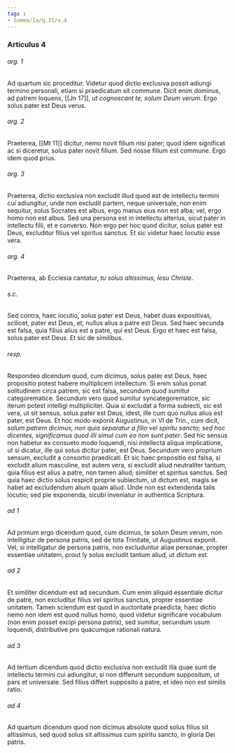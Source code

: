 ```yaml
---
tags : 
- Summa/Ia/q.31/a.4
---
```


### Articulus 4

###### arg. 1
Ad quartum sic proceditur. Videtur quod dictio exclusiva possit adiungi termino personali, etiam si praedicatum sit commune. Dicit enim dominus, ad patrem loquens, [[Jn 17]], *ut cognoscant te, solum Deum verum*. Ergo solus pater est Deus verus.

###### arg. 2
Praeterea, [[Mt 11]] dicitur, nemo novit filium nisi pater; quod idem significat ac si diceretur, solus pater novit filium. Sed nosse filium est commune. Ergo idem quod prius.

###### arg. 3
Praeterea, dictio exclusiva non excludit illud quod est de intellectu termini cui adiungitur, unde non excludit partem, neque universale, non enim sequitur, solus Socrates est albus, ergo manus eius non est alba; vel, ergo homo non est albus. Sed una persona est in intellectu alterius, sicut pater in intellectu filii, et e converso. Non ergo per hoc quod dicitur, solus pater est Deus, excluditur filius vel spiritus sanctus. Et sic videtur haec locutio esse vera.

###### arg. 4
Praeterea, ab Ecclesia cantatur, *tu solus altissimus, Iesu Christe*.

###### s.c.
Sed contra, haec locutio, solus pater est Deus, habet duas expositivas, scilicet, pater est Deus, et, nullus alius a patre est Deus. Sed haec secunda est falsa, quia filius alius est a patre, qui est Deus. Ergo et haec est falsa, solus pater est Deus. Et sic de similibus.

###### resp.
Respondeo dicendum quod, cum dicimus, solus pater est Deus, haec propositio potest habere multiplicem intellectum. Si enim solus ponat solitudinem circa patrem, sic est falsa, secundum quod sumitur categorematice. Secundum vero quod sumitur syncategorematice, sic iterum potest intelligi multipliciter. Quia si excludat a forma subiecti, sic est vera, ut sit sensus, solus pater est Deus, idest, ille cum quo nullus alius est pater, est Deus. Et hoc modo exponit Augustinus, in VI de Trin., cum dicit, *solum patrem dicimus, non quia separatur a filio vel spiritu sancto; sed hoc dicentes, significamus quod illi simul cum eo non sunt pater*. Sed hic sensus non habetur ex consueto modo loquendi, nisi intellecta aliqua implicatione, ut si dicatur, ille qui solus dicitur pater, est Deus. Secundum vero proprium sensum, excludit a consortio praedicati. Et sic haec propositio est falsa, si excludit alium masculine, est autem vera, si excludit aliud neutraliter tantum, quia filius est alius a patre, non tamen aliud; similiter et spiritus sanctus. Sed quia haec dictio solus respicit proprie subiectum, ut dictum est, magis se habet ad excludendum alium quam aliud. Unde non est extendenda talis locutio; sed pie exponenda, sicubi inveniatur in authentica Scriptura.

###### ad 1
Ad primum ergo dicendum quod, cum dicimus, te solum Deum verum, non intelligitur de persona patris, sed de tota Trinitate, ut Augustinus exponit. Vel, si intelligatur de persona patris, non excluduntur aliae personae, propter essentiae unitatem, prout ly solus excludit tantum aliud, ut dictum est.

###### ad 2
Et similiter dicendum est ad secundum. Cum enim aliquid essentiale dicitur de patre, non excluditur filius vel spiritus sanctus, propter essentiae unitatem. Tamen sciendum est quod in auctoritate praedicta, haec dictio nemo non idem est quod nullus homo, quod videtur significare vocabulum (non enim posset excipi persona patris), sed sumitur, secundum usum loquendi, distributive pro quacumque rationali natura.

###### ad 3
Ad tertium dicendum quod dictio exclusiva non excludit illa quae sunt de intellectu termini cui adiungitur, si non differunt secundum suppositum, ut pars et universale. Sed filius differt supposito a patre, et ideo non est similis ratio.

###### ad 4
Ad quartum dicendum quod non dicimus absolute quod solus filius sit altissimus, sed quod solus sit altissimus cum spiritu sancto, in gloria Dei patris.

